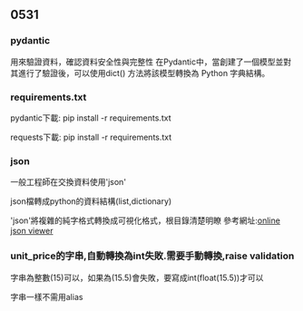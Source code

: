 ## 0531
### pydantic

用來驗證資料，確認資料安全性與完整性
在Pydantic中，當創建了一個模型並對其進行了驗證後，可以使用dict() 方法將該模型轉換為 Python 字典結構。

### requirements.txt
pydantic下載:
pip install -r requirements.txt

requests下載:
pip install -r requirements.txt

### json
一般工程師在交換資料使用'json'


json檔轉成python的資料結構(list,dictionary)

'json'將複雜的純字格式轉換成可視化格式，根目錄清楚明瞭
參考網址:[online json viewer](https://jsonviewer.stack.hu/)

### unit_price的字串,自動轉換為int失敗.需要手動轉換,raise validation
字串為整數(15)可以，如果為(15.5)會失敗，要寫成int(float(15.5))才可以

字串一樣不需用alias
